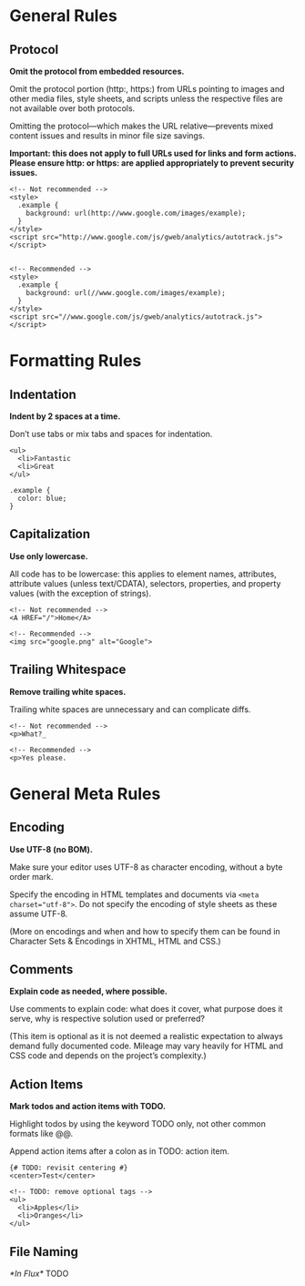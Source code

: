 General Rules
=============

Protocol
--------
**Omit the protocol from embedded resources.**

Omit the protocol portion (http:, https:) from URLs pointing to images and other media files, style sheets, and scripts unless the respective files are not available over both protocols.

Omitting the protocol—which makes the URL relative—prevents mixed content issues and results in minor file size savings.

**Important: this does not apply to full URLs used for links and form actions. Please ensure http: or https: are applied appropriately to prevent security issues.**

	<!-- Not recommended -->
	<style>
	  .example {
	    background: url(http://www.google.com/images/example);
	  }
	</style>
	<script src="http://www.google.com/js/gweb/analytics/autotrack.js"></script>


	<!-- Recommended -->
	<style>
	  .example {
	    background: url(//www.google.com/images/example);
	  }
	</style>
	<script src="//www.google.com/js/gweb/analytics/autotrack.js"></script>



Formatting Rules
================

Indentation
-----------
**Indent by 2 spaces at a time.**

Don’t use tabs or mix tabs and spaces for indentation.

	<ul>
	  <li>Fantastic
	  <li>Great
	</ul>

	.example {
	  color: blue;
	}


Capitalization
--------------
**Use only lowercase.**

All code has to be lowercase: this applies to element names, attributes, attribute values (unless text/CDATA), selectors, properties, and property values (with the exception of strings).

	<!-- Not recommended -->
	<A HREF="/">Home</A>

	<!-- Recommended -->
	<img src="google.png" alt="Google">


Trailing Whitespace
-------------------
**Remove trailing white spaces.**

Trailing white spaces are unnecessary and can complicate diffs.

	<!-- Not recommended -->
	<p>What?_

	<!-- Recommended -->
	<p>Yes please.


General Meta Rules
==================

Encoding
--------
**Use UTF-8 (no BOM).**

Make sure your editor uses UTF-8 as character encoding, without a byte order mark.

Specify the encoding in HTML templates and documents via `<meta charset="utf-8">`. Do not specify the encoding of style sheets as these assume UTF-8.

(More on encodings and when and how to specify them can be found in Character Sets & Encodings in XHTML, HTML and CSS.)


Comments
--------
**Explain code as needed, where possible.**

Use comments to explain code: what does it cover, what purpose does it serve, why is respective solution used or preferred?

(This item is optional as it is not deemed a realistic expectation to always demand fully documented code. Mileage may vary heavily for HTML and CSS code and depends on the project’s complexity.)


Action Items
------------
**Mark todos and action items with TODO.**

Highlight todos by using the keyword TODO only, not other common formats like @@.

Append action items after a colon as in TODO: action item.

	{# TODO: revisit centering #}
	<center>Test</center>

	<!-- TODO: remove optional tags -->
	<ul>
	  <li>Apples</li>
	  <li>Oranges</li>
	</ul>


File Naming
-----------
*\*In Flux\** TODO
